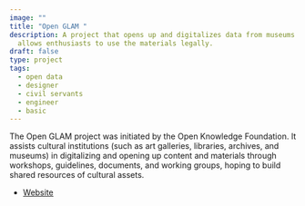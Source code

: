```yaml
---
image: ""
title: "Open GLAM "
description: A project that opens up and digitalizes data from museums and
  allows enthusiasts to use the materials legally.
draft: false
type: project
tags:
  - open data
  - designer
  - civil servants
  - engineer
  - basic
---
```

The Open GLAM project was initiated by the Open Knowledge Foundation. It assists cultural institutions (such as art galleries, libraries, archives, and museums) in digitalizing and opening up content and materials through workshops, guidelines, documents, and working groups, hoping to build shared resources of cultural assets.

- [Website](https://okfn.org/)
